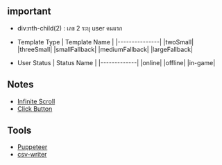 ## important
- div:nth-child(2) : เลข 2 ระบุ user คนแรก 
- Template Type 
| Template Name |
|---------------|
|twoSmall|
|threeSmall|
|smallFallback|
|mediumFallback|
|largeFallback|

- User Status
| Status Name |
|-------------|
|online|
|offline|
|in-game|

## Notes
- [Infinite Scroll](https://www.youtube.com/watch?v=nDBdvqRWvCw&t=287s)
- [Click Button](https://stackoverflow.com/questions/46342930/puppeteer-button-press) 

## Tools
- [Puppeteer](https://pptr.dev/)
- [csv-writer](https://www.npmjs.com/package/csv-writer)
